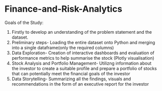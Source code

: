 # Finance-and-Risk-Analytics
Goals of the Study:
1. Firstly to develop an understanding of the problem statement and the dataset.
2. Preliminary steps- Loading the entire dataset onto Python and merging into a single dataframe(only the required columns)
3. Data Exploration- Creation of interactive dashboards and evaluation of performance metrics to help summarise the stock (Plotly visualisation)
4. Stock Analysis and Portfolio Management- Utilizng information about the investor to create a suitable profile and prepare a portfolio of stocks that can potentially meet the financial goals of the investor
5. Data Storytelling- Summarizing all the findings, visuals and recommendations in the form of an executive report for the investor
